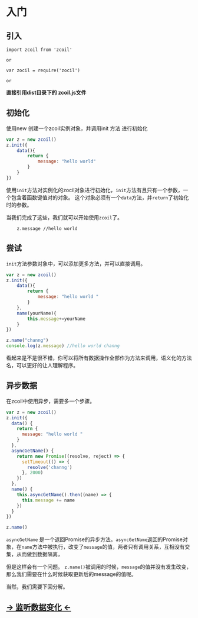 # 入门

## 引入


```
import zcoil from 'zcoil'
```
`or`

```
var zocil = require('zocil')
```
`or`

**直接引用dist目录下的 zcoil.js文件**

## 初始化

使用new 创建一个zcoil实例对象，并调用init 方法 进行初始化

```javascript
var z = new zcoil()
z.init({
	data(){
		return {
			message: "hello world"
		}
	}
})
```
使用`init`方法对实例化的zocil对象进行初始化，`init`方法有且只有一个参数，一个包含着函数键值对的对象。
这个对象必须有一个`data`方法，并`return`了初始化时的参数。

当我们完成了这些，我们就可以开始使用`zcoil`了。
```
	z.message //hello world
```

## 尝试

`init`方法参数对象中，可以添加更多方法，并可以直接调用。
```javascript
var z = new zcoil()
z.init({
	data(){
		return {
			message: "hello world "
		}
	},
	name(yourName){
		this.message+=yourName
	}
})

z.name("channg")
console.log(z.message) //hello world channg 
```
看起来是不是很不错，你可以将所有数据操作全部作为方法来调用，语义化的方法名，可以更好的让人理解程序。

## 异步数据

在zcoil中使用异步，需要多一个步骤。

```javascript
var z = new zcoil()
z.init({
  data() {
    return {
      message: "hello world "
    }
  },
  asyncGetName() {
    return new Promise((resolve, reject) => {
      setTimeout(() => {
        resolve('channg')
      }, 2000)
    })
  },
  name() {
    this.asyncGetName().then((name) => {
      this.message += name
    })
  }
})

z.name()
```
`asyncGetName` 是一个返回Promise的异步方法。`asyncGetName`返回的Promise对象，在`name`方法中被执行，改变了`message`的值，两者只有调用关系，互相没有交集，从而做到数据隔离，

但是这样会有一个问题。
`z.name()`被调用的时候，`message`的值并没有发生改变，那么我们需要在什么时候获取更新后的message的值呢。

当然，我们需要下回分解。

## [ -> 监听数据变化 <-](SECOND.md)


